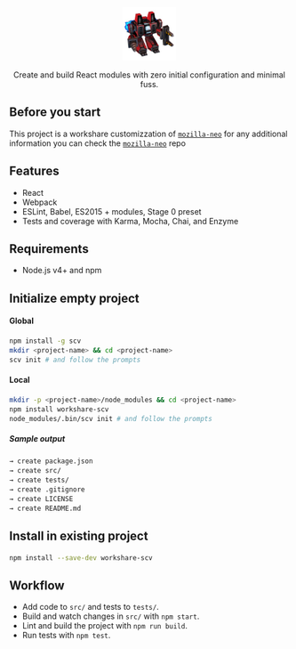 <p align="center">
  <img src="scv.jpeg" height="96" />
</p>


<p align="center">Create and build React modules with zero initial configuration and minimal fuss.</p>

## Before you start

This project is a workshare customizzation of [`mozilla-neo`](https://github.com/mozilla/neo/) for any additional information you can check the [`mozilla-neo`](https://github.com/mozilla/neo/) repo

## Features

- React
- Webpack
- ESLint, Babel, ES2015 + modules, Stage 0 preset
- Tests and coverage with Karma, Mocha, Chai, and Enzyme

## Requirements

- Node.js v4+ and npm

## Initialize empty project

#### Global

```bash
npm install -g scv
mkdir <project-name> && cd <project-name>
scv init # and follow the prompts
```

#### Local

```bash
mkdir -p <project-name>/node_modules && cd <project-name>
npm install workshare-scv
node_modules/.bin/scv init # and follow the prompts
```

##### Sample output

```bash
→ create package.json
→ create src/
→ create tests/
→ create .gitignore
→ create LICENSE
→ create README.md
```

## Install in existing project

```bash
npm install --save-dev workshare-scv
```

## Workflow

- Add code to `src/` and tests to `tests/`.
- Build and watch changes in `src/` with `npm start`.
- Lint and build the project with `npm run build`.
- Run tests with `npm test`.
